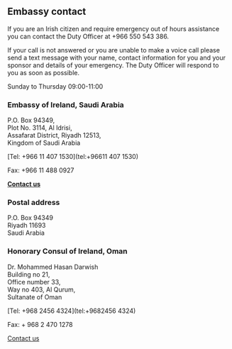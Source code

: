 ## Embassy contact

If you are an Irish citizen and require emergency out of hours assistance you can contact the Duty Officer at +966 550 543 386.

If your call is not answered or you are unable to make a voice call please send a text message with your name, contact information for you and your sponsor and details of your emergency. The Duty Officer will respond to you as soon as possible.

Sunday to Thursday 09:00-11:00

### Embassy of Ireland, Saudi Arabia

P.O. Box 94349,   
Plot No. 3114, Al Idrisi,   
Assafarat District, Riyadh 12513,   
Kingdom of Saudi Arabia

[Tel: +966 11 407 1530](tel:+96611 407 1530)

Fax: +966 11 488 0927

[**Contact us**](/en/saudiarabia/riyadh/contact/)

### Postal address

P.O. Box 94349   
Riyadh 11693   
Saudi Arabia

### Honorary Consul of Ireland, Oman

Dr. Mohammed Hasan Darwish   
Building no 21,   
Office number 33,   
Way no 403, Al Qurum,   
Sultanate of Oman

[Tel: +968 2456 4324](tel:+9682456 4324)

Fax: + 968 2 470 1278

[Contact us](mailto:oman@honoraryconsul.ie)
